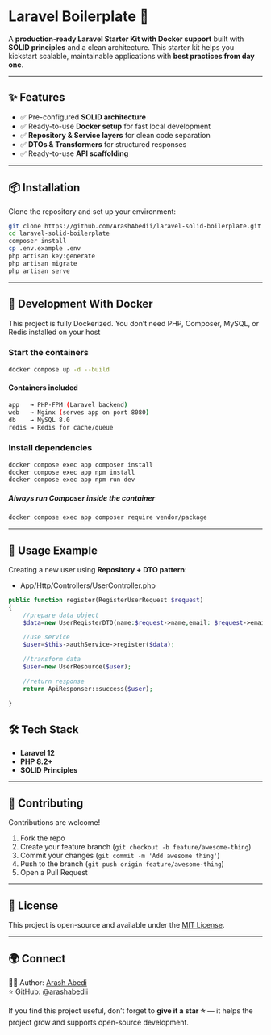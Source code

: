 # Laravel Boilerplate 🚀

A **production-ready Laravel Starter Kit with Docker support** built with **SOLID principles** and a clean architecture. 
This starter kit helps you kickstart scalable, maintainable applications with **best practices from day one**.  

---

## ✨ Features
- ✅ Pre-configured **SOLID architecture**
- ✅ Ready-to-use **Docker setup** for fast local development
- ✅ **Repository & Service layers** for clean code separation
- ✅ **DTOs & Transformers** for structured responses
- ✅ Ready-to-use **API scaffolding** 

---

## 📦 Installation
Clone the repository and set up your environment:  

```bash
git clone https://github.com/ArashAbedii/laravel-solid-boilerplate.git
cd laravel-solid-boilerplate
composer install
cp .env.example .env
php artisan key:generate
php artisan migrate
php artisan serve
```

---

## 🐳 Development With Docker
This project is fully Dockerized. You don’t need PHP, Composer, MySQL, or Redis installed on your host 

### Start the containers
```bash
docker compose up -d --build
```
#### Containers included
```bash
app   → PHP-FPM (Laravel backend)
web   → Nginx (serves app on port 8080)
db    → MySQL 8.0
redis → Redis for cache/queue
```
### Install dependencies
```bash
docker compose exec app composer install
docker compose exec app npm install
docker compose exec app npm run dev
```
##### Always run Composer inside the container
```bash
docker compose exec app composer require vendor/package
```

---

## 🚀 Usage Example
Creating a new user using **Repository + DTO pattern**:

- App/Http/Controllers/UserController.php
```php
public function register(RegisterUserRequest $request)
{
    //prepare data object
    $data=new UserRegisterDTO(name:$request->name,email: $request->email,password:bcrypt($request->password));

    //use service
    $user=$this->authService->register($data);

    //transform data
    $user=new UserResource($user);

    //return response
    return ApiResponser::success($user);

}
```

## 🛠️ Tech Stack
- **Laravel 12**
- **PHP 8.2+**
- **SOLID Principles**
---


## 🤝 Contributing
Contributions are welcome!  

1. Fork the repo  
2. Create your feature branch (`git checkout -b feature/awesome-thing`)  
3. Commit your changes (`git commit -m 'Add awesome thing'`)  
4. Push to the branch (`git push origin feature/awesome-thing`)  
5. Open a Pull Request  
 

---

## 📜 License
This project is open-source and available under the [MIT License]().  

---

## 🌍 Connect
👨‍💻 Author: [Arash Abedi](https://linkedin.com/in/arash-abedi)  
⭐ GitHub: [@arashabedii](https://github.com/arashabedii)  

If you find this project useful, don’t forget to **give it a star ⭐** — it helps the project grow and supports open-source development.  
